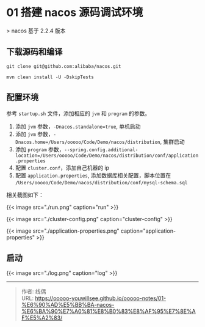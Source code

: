 # 01 搭建 nacos 源码调试环境


&gt; nacos 基于 2.2.4 版本

## 下载源码和编译

```shell
git clone git@github.com:alibaba/nacos.git

mvn clean install -U -DskipTests
```

## 配置环境

参考 `startup.sh` 文件，添加相应的 `jvm` 和 `program` 的参数。

1. 添加 `jvm` 参数，`-Dnacos.standalone=true`, 单机启动
2. 添加 `jvm` 参数，`-Dnacos.home=/Users/ooooo/Code/Demo/nacos/distribution`, 集群启动
3. 添加 `program` 参数，`--spring.config.additional-location=/Users/ooooo/Code/Demo/nacos/distribution/conf/application.properties`
4. 配置 `cluster.conf`，添加自己机器的 ip
5. 配置 `application.properties`, 添加数据库相关配置，脚本位置在 `/Users/ooooo/Code/Demo/nacos/distribution/conf/mysql-schema.sql`

相关截图如下：

{{&lt; image src=&#34;./run.png&#34; caption=&#34;run&#34; &gt;}}

{{&lt; image src=&#34;./cluster-config.png&#34; caption=&#34;cluster-config&#34; &gt;}}

{{&lt; image src=&#34;./application-properties.png&#34; caption=&#34;application-properties&#34; &gt;}}

## 启动

{{&lt; image src=&#34;./log.png&#34; caption=&#34;log&#34; &gt;}}

---

> 作者: 线偶  
> URL: https://ooooo-youwillsee.github.io/ooooo-notes/01-%E6%90%AD%E5%BB%BA-nacos-%E6%BA%90%E7%A0%81%E8%B0%83%E8%AF%95%E7%8E%AF%E5%A2%83/  

